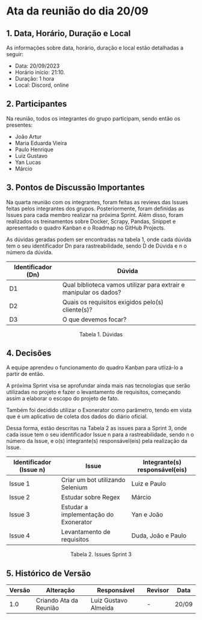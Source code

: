 # Ata da reunião do dia 20/09

## 1. Data, Horário, Duração e Local

As informações sobre data, horário, duração e local estão detalhadas a seguir:
- Data: 20/09/2023
- Horário início: 21:10.
- Duração: 1 hora
- Local: Discord, online 

## 2. Participantes

Na reunião, todos os integrantes do grupo participam, sendo então os presentes:
- João Artur 
- Maria Eduarda Vieira
- Paulo Henrique 
- Luiz Gustavo
- Yan Lucas
- Márcio 

## 3. Pontos de Discussão Importantes

Na quarta reunião com os integrantes, foram feitas as reviews das Issues feitas pelos integrantes dos grupos. Posteriormente, foram definidas as Issues para cada membro realizar na próxima Sprint. Além disso, foram realizados os treinamentos sobre Docker, Scrapy, Pandas, Snippet e apresentado o quadro Kanban e o Roadmap no GitHub Projects.

As dúvidas geradas podem ser encontradas na tabela 1, onde cada dúvida tem o seu identificador Dn para rastreabilidade, sendo D de Dúvida e n o número da dúvida.

| Identificador (Dn) | Dúvida                                                            |
|--------------------|-------------------------------------------------------------------| 
| D1                 | Qual biblioteca vamos utilizar para extrair e manipular os dados? |
| D2                 | Quais os requisitos exigidos pelo(s) cliente(s)?                   |
| D3                 | O que devemos focar?                                              |
<p align="center"> Tabela 1. Dúvidas </p>

## 4. Decisões
A equipe aprendeu o funcionamento do quadro Kanban para utlizá-lo a partir de então.

A próxíma Sprint visa se aprofundar ainda mais nas tecnologias que serão utilizadas no projeto e fazer o levantamento de requisitos, começando assim a elaborar o escopo do projeto de fato.

Também foi decidido utilizar o Exonerator como parâmetro, tendo em vista que é um aplicativo de coleta dos dados do diário oficial. 

Dessa forma, estão descritas na Tabela 2 as issues para a Sprint 3, onde cada issue tem o seu identificador Issue n para a rastreabilidade, sendo n o número da Issue, e o(s) integrante(s) responsável(eis) pela realização da Issue.

| Identificador (Issue n) | Issue                                 | Integrante(s) responsável(eis) |
|-------------------------|---------------------------------------|--------------------------------|
| Issue 1                 | Criar um bot utilizando Selenium      | Luiz e Paulo                   |
| Issue 2                 | Estudar sobre Regex                   | Márcio                         | 
| Issue 3                 | Estudar a implementação do Exonerator | Yan e João                     |
| Issue 4                 | Levantamento de requisitos            | Duda, João e Paulo             |
<p align="center"> Tabela 2. Issues Sprint 3 </p>

## 5. Histórico de Versão

| Versão | Alteração              | Responsável          | Revisor | Data  |
|--------|------------------------|----------------------|---------|-------|
| 1.0    | Criando Ata da Reunião | Luiz Gustavo Almeida | -       | 20/09 |
